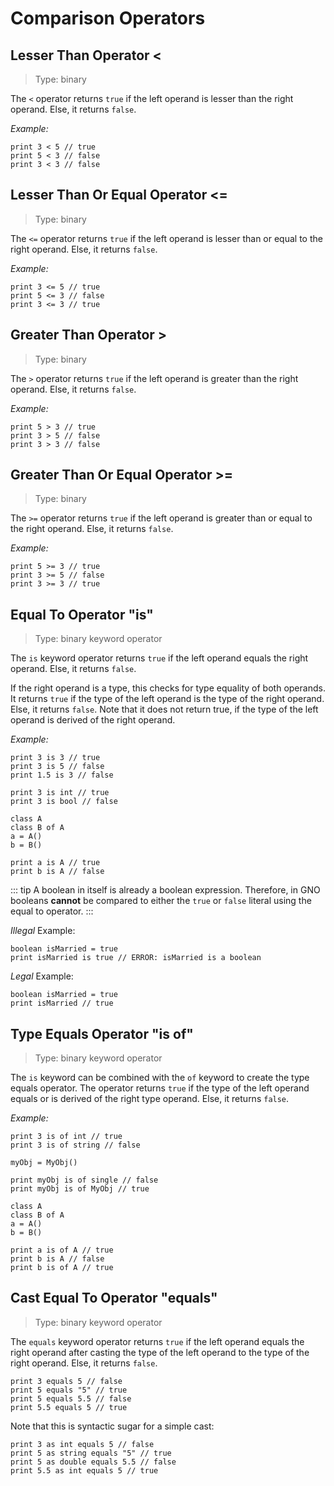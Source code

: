 # Comparison Operators

## Lesser Than Operator <

> Type: binary

The `<` operator returns `true` if the left operand is lesser than the right operand.
Else, it returns `false`.

_Example:_

```gno
print 3 < 5 // true
print 5 < 3 // false
print 3 < 3 // false
```

## Lesser Than Or Equal Operator <=

> Type: binary

The `<=` operator returns `true` if the left operand is lesser than or equal to the right operand.
Else, it returns `false`.

_Example:_

```gno
print 3 <= 5 // true
print 5 <= 3 // false
print 3 <= 3 // true
```

## Greater Than Operator >

> Type: binary

The `>` operator returns `true` if the left operand is greater than the right operand.
Else, it returns `false`.

_Example:_

```gno
print 5 > 3 // true
print 3 > 5 // false
print 3 > 3 // false
```

## Greater Than Or Equal Operator >=

> Type: binary

The `>=` operator returns `true` if the left operand is greater than or equal to the right operand.
Else, it returns `false`.

_Example:_

```gno
print 5 >= 3 // true
print 3 >= 5 // false
print 3 >= 3 // true
```

## Equal To Operator "is"

> Type: binary keyword operator

The `is` keyword operator returns `true` if the left operand equals the right operand.
Else, it returns `false`.

If the right operand is a type, this checks for type equality of both operands. It returns `true` if
the type of the left operand is the type of the right operand. Else, it returns `false`. Note that
it does not return true, if the type of the left operand is derived of the right operand.

_Example:_

```gno
print 3 is 3 // true
print 3 is 5 // false
print 1.5 is 3 // false

print 3 is int // true
print 3 is bool // false

class A
class B of A
a = A()
b = B()

print a is A // true
print b is A // false
```

::: tip
A boolean in itself is already a boolean expression.
Therefore, in GNO booleans **cannot** be compared to either the `true` or `false` literal using
the equal to operator.
:::

_Illegal_ Example:

```gno
boolean isMarried = true
print isMarried is true // ERROR: isMarried is a boolean
```

_Legal_ Example:

```gno
boolean isMarried = true
print isMarried // true
```

## Type Equals Operator "is of"

> Type: binary keyword operator

The `is` keyword can be combined with the `of` keyword to create the type equals operator.
The operator returns `true` if the type of the left operand equals or is derived of the right type operand. Else, it
returns `false`.

_Example:_

```gno
print 3 is of int // true
print 3 is of string // false

myObj = MyObj()

print myObj is of single // false
print myObj is of MyObj // true

class A
class B of A
a = A()
b = B()

print a is of A // true
print b is A // false
print b is of A // true
```

## Cast Equal To Operator "equals"

> Type: binary keyword operator

The `equals` keyword operator returns `true` if the left operand equals the right operand after
casting the type of the left operand to the type of the right operand. Else, it returns `false`.

```gno
print 3 equals 5 // false
print 5 equals "5" // true
print 5 equals 5.5 // false
print 5.5 equals 5 // true
```

Note that this is syntactic sugar for a simple cast:

```gno
print 3 as int equals 5 // false
print 5 as string equals "5" // true
print 5 as double equals 5.5 // false
print 5.5 as int equals 5 // true
```
